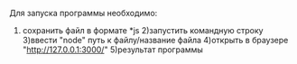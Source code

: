 Для запуска программы необходимо:
1) сохранить файл в формате *js
2)запустить командную строку
3)ввести "node" путь к файлу/название файла
4)открыть в браузере "http://127.0.0.1:3000/"
5)результат программы
